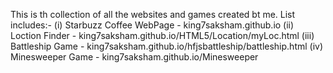 This is th collection of all the websites and games created bt me.
List includes:- 
(i) Starbuzz Coffee WebPage - king7saksham.github.io
(ii) Loction Finder - king7saksham.github.io/HTML5/Location/myLoc.html
(iii) Battleship Game - king7saksham.github.io/hfjsbattleship/battleship.html
(iv) Minesweeper Game - king7saksham.github.io/Minesweeper
